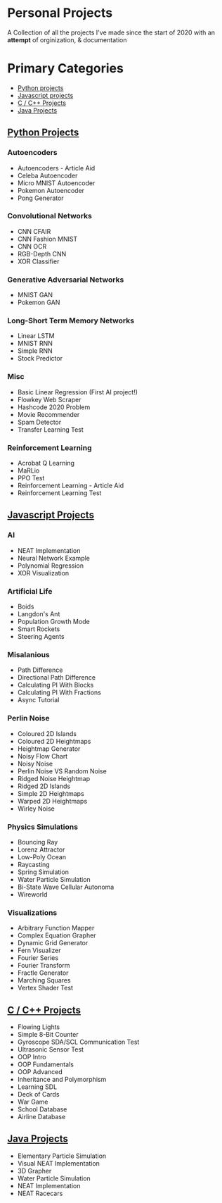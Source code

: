 # Personal Projects
 A Collection of all the projects I've made since the start of 2020 with an **attempt** of orginization, & documentation

# Primary Categories
- [Python projects](#python-projects)
- [Javascript projects](#javascript-projects)
- [C / C++ Projects](#c--c-projects)
- [Java Projects](#java-projects)

## [Python Projects](_Docs/Python.md)
### Autoencoders
- Autoencoders - Article Aid
- Celeba Autoencoder
- Micro MNIST Autoencoder
- Pokemon Autoencoder
- Pong Generator
### Convolutional Networks
- CNN CFAIR
- CNN Fashion MNIST
- CNN OCR
- RGB-Depth CNN
- XOR Classifier
### Generative Adversarial Networks
- MNIST GAN
- Pokemon GAN
### Long-Short Term Memory Networks
- Linear LSTM
- MNIST RNN
- Simple RNN
- Stock Predictor
### Misc
- Basic Linear Regression (First AI project!)
- Flowkey Web Scraper
- Hashcode 2020 Problem
- Movie Recommender
- Spam Detector
- Transfer Learning Test
### Reinforcement Learning
- Acrobat Q Learning
- MaRLio
- PPO Test
- Reinforcement Learning - Article Aid
- Reinforcement Learning Test

## [Javascript Projects](_Docs/Javascript.md)
### AI
- NEAT Implementation
- Neural Network Example
- Polynomial Regression
- XOR Visualization
### Artificial Life
- Boids
- Langdon's Ant
- Population Growth Mode
- Smart Rockets
- Steering Agents
### Misalanious
- Path Difference
- Directional Path Difference
- Calculating PI With Blocks
- Calculating PI With Fractions
- Async Tutorial
### Perlin Noise
- Coloured 2D Islands
- Coloured 2D Heightmaps
- Heightmap Generator
- Noisy Flow Chart
- Noisy Noise
- Perlin Noise VS Random Noise
- Ridged Noise Heightmap
- Ridged 2D Islands
- Simple 2D Heightmaps
- Warped 2D Heightmaps
- Wirley Noise
### Physics Simulations
- Bouncing Ray
- Lorenz Attractor
- Low-Poly Ocean
- Raycasting
- Spring Simulation
- Water Particle Simulation
- Bi-State Wave Cellular Autonoma
- Wireworld
### Visualizations
- Arbitrary Function Mapper
- Complex Equation Grapher
- Dynamic Grid Generator
- Fern Visualizer
- Fourier Series
- Fourier Transform
- Fractle Generator
- Marching Squares
- Vertex Shader Test

## [C / C++ Projects](_Docs/C_C++.md)
- Flowing Lights
- Simple 8-Bit Counter
- Gyroscope SDA/SCL Communication Test
- Ultrasonic Sensor Test
- OOP Intro
- OOP Fundamentals
- OOP Advanced
- Inheritance and Polymorphism
- Learning SDL
- Deck of Cards
- War Game
- School Database
- Airline Database

## [Java Projects](_Docs/Java.md)
- Elementary Particle Simulation
- Visual NEAT Implementation
- 3D Grapher
- Water Particle Simulation
- NEAT Implementation
- NEAT Racecars
